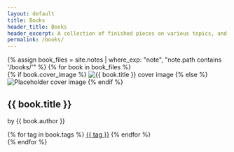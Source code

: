 ```yaml
---
layout: default
title: Books
header_title: Books
header_excerpt: A collection of finished pieces on various topics, and bullshit.
permalink: /books/
---
```



  <div class="books_contain">
    {% assign book_files = site.notes | where_exp: "note", "note.path contains '/books/'" %}
    {% for book in book_files %}
      <div class="book-item">
        {% if book.cover_image %}
          <img src="{{ book.cover_image }}" loading="lazy" class="book_image" alt="{{ book.title }} cover image">
        {% else %}
          <img src="/placeholder.jpg" loading="lazy" class="book_image" alt="Placeholder cover image">
        {% endif %}
        <h2>{{ book.title }}</h2>
        <p>by {{ book.author }}</p>
        <div class="item-tag-wrap">
          {% for tag in book.tags %}
            <a href="/tags/{{ tag | downcase }}" class="item-tag internal-link">{{ tag }}</a>
          {% endfor %}
        </div>
      </div>
    {% endfor %}
  </div>
</div>